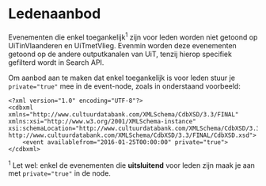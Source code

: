 ---
---

# Ledenaanbod

Evenementen die enkel toegankelijk<sup>1</sup> zijn voor leden worden niet getoond op UiTinVlaanderen en UiTmetVlieg.  Evenmin worden deze evenementen getoond op de andere outputkanalen van UiT, tenzij hierop specifiek gefilterd wordt in Search API. 

Om aanbod aan te maken dat enkel toegankelijk is voor leden stuur je ```private="true"``` mee in de event-node, zoals in onderstaand voorbeeld: 

```
<?xml version="1.0" encoding="UTF-8"?>
<cdbxml xmlns="http://www.cultuurdatabank.com/XMLSchema/CdbXSD/3.3/FINAL" xmlns:xsi="http://www.w3.org/2001/XMLSchema-instance" xsi:schemaLocation="http://www.cultuurdatabank.com/XMLSchema/CdbXSD/3.3/FINAL http://www.cultuurdatabank.com/XMLSchema/CdbXSD/3.3/FINAL/CdbXSD.xsd">
    <event availablefrom="2016-01-25T00:00:00" private="true">
</cdbxml>
```

<sup>1</sup> Let wel: enkel de evenementen die **uitsluitend** voor leden zijn maak je aan met ```private="true"``` in de node. 
